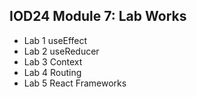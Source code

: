 ## IOD24 Module 7: Lab Works

- Lab 1 useEffect
- Lab 2 useReducer
- Lab 3 Context
- Lab 4 Routing
- Lab 5 React Frameworks